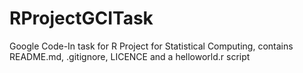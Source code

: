 # RProjectGCITask
Google Code-In task for R Project for Statistical Computing, contains README.md, .gitignore, LICENCE and a helloworld.r script
